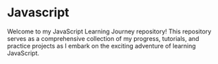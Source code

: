 # Javascript
Welcome to my JavaScript Learning Journey repository! This repository serves as a comprehensive collection of my progress, tutorials, and practice projects as I embark on the exciting adventure of learning JavaScript.
